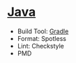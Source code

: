# [Java](https://www.java.com/en/)

- Build Tool: [Gradle](https://gradle.org/)
- Format: Spotless
- Lint: Checkstyle
- PMD
